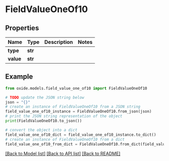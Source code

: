 # FieldValueOneOf10


## Properties

Name | Type | Description | Notes
------------ | ------------- | ------------- | -------------
**type** | **str** |  | 
**value** | **str** |  | 

## Example

```python
from oxide.models.field_value_one_of10 import FieldValueOneOf10

# TODO update the JSON string below
json = "{}"
# create an instance of FieldValueOneOf10 from a JSON string
field_value_one_of10_instance = FieldValueOneOf10.from_json(json)
# print the JSON string representation of the object
print(FieldValueOneOf10.to_json())

# convert the object into a dict
field_value_one_of10_dict = field_value_one_of10_instance.to_dict()
# create an instance of FieldValueOneOf10 from a dict
field_value_one_of10_from_dict = FieldValueOneOf10.from_dict(field_value_one_of10_dict)
```
[[Back to Model list]](../README.md#documentation-for-models) [[Back to API list]](../README.md#documentation-for-api-endpoints) [[Back to README]](../README.md)


